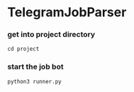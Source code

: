 # TelegramJobParser

### get into project directory
```commandline
cd project
```

### start the job bot
```commandline
python3 runner.py
```